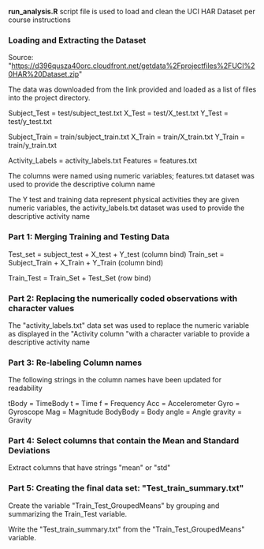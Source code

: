 
**run_analysis.R** script file is used to load and clean the UCI HAR Dataset per course instructions 


### Loading and Extracting the Dataset

Source: "https://d396qusza40orc.cloudfront.net/getdata%2Fprojectfiles%2FUCI%20HAR%20Dataset.zip" 

The data was downloaded from the link provided and loaded as a list of files into the project directory.

  Subject_Test = test/subject_test.txt
  X_Test = test/X_test.txt
  Y_Test = test/y_test.txt
  
  Subject_Train = train/subject_train.txt
  X_Train = train/X_train.txt
  Y_Train = train/y_train.txt
  
  Activity_Labels = activity_labels.txt
  Features = features.txt
  
  The columns were named using numeric variables; 
  features.txt dataset was used to provide the descriptive column name 
  
  The Y test and training data represent physical activities 
  they are given numeric variables, the activity_labels.txt dataset
  was used to provide the descriptive activity name 

  
### Part 1: Merging Training and Testing Data

Test_set = subject_test + X_test + Y_test (column bind)
Train_set = Subject_Train + X_Train + Y_Train (column bind)

Train_Test = Train_Set + Test_Set  (row bind)



### Part 2: Replacing the numerically coded observations with character values 

The "activity_labels.txt" data set was used to replace the numeric variable as 
displayed in the "Activity column "with a character variable to provide 
a descriptive activity name 


### Part 3: Re-labeling Column names

The following strings in the column names have been updated for readability 

  tBody = TimeBody
  t = Time
  f = Frequency
  Acc = Accelerometer
  Gyro = Gyroscope
  Mag = Magnitude
  BodyBody = Body
  angle = Angle
  gravity = Gravity


### Part 4: Select columns that contain the Mean and Standard Deviations 

Extract columns that have strings "mean" or "std"


### Part 5: Creating the final data set: "Test_train_summary.txt"

Create the variable "Train_Test_GroupedMeans" by grouping and summarizing the Train_Test variable. 

Write the "Test_train_summary.txt" from the "Train_Test_GroupedMeans" variable.









